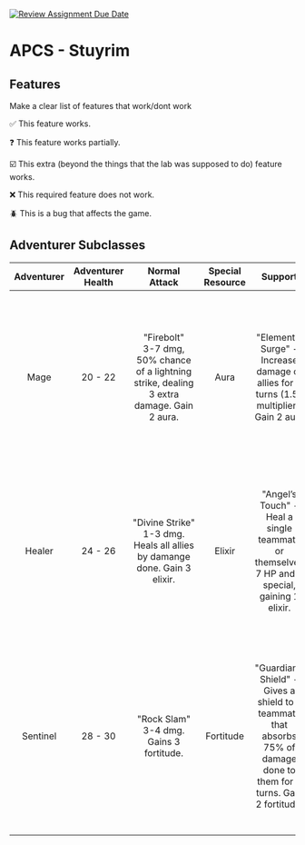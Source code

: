 [![Review Assignment Due Date](https://classroom.github.com/assets/deadline-readme-button-22041afd0340ce965d47ae6ef1cefeee28c7c493a6346c4f15d667ab976d596c.svg)](https://classroom.github.com/a/KprAwj1n)
# APCS - Stuyrim

## Features

Make a clear list of features that work/dont work

:white_check_mark: This feature works.

:question: This feature works partially.

:ballot_box_with_check: This extra (beyond the things that the lab was supposed to do) feature works.

:x: This required feature does not work.

:beetle: This is a bug that affects the game.


## Adventurer Subclasses

| Adventurer | Adventurer Health | Normal Attack         | Special Resource | Support                                         | Special Attack                                                                               |
|:------------:|:-------------------:|:-----------------------:|:------------------:|:------------------------------------------------:|:---------------------------------------------------------------------------------------------:|
| Mage       | 20 - 22           | "Firebolt" <br/> 3-7 dmg, 50% chance of a lightning strike, dealing 3 extra damage. Gain 2 aura.   | Aura             | "Elemental Surge" - Increase damage of allies for 2 turns (1.5x multiplier). Gain 2 aura         | "Inferno Blast" – Deals 5-6 dmg to all enemies, lighting them on fire for 3 turns (50% chance of dealing 1 dmg per turn) 10 aura required. |
| Healer     | 24 - 26           | "Divine&nbsp;Strike" <br/> 1-3 dmg. Heals all allies by damange done. Gain 3 elixir. | Elixir          | "Angel’s Touch" - Heal a single teammate or themselves 7 HP and 3 special, gaining 1 elixir.                                  | "Dark Blessing" – Sacrifice 25% of HP to heal teammates by 50% of their max HP. Deals 2-4 damage to a single enemy. 10 Elixir required.        |
| Sentinel   | 28 - 30           | "Rock Slam" <br/> 3-4 dmg. Gains 3 fortitude. | Fortitude        | "Guardian’s Shield" - Gives a shield to a teammate that absorbs 75% of damage done to them for 2 turns. Gain 2 fortitude.       | "Iron Earthquake" – Stun an enemy for up to three turns (Random number between 0 - 100. Greater than 75 is 3, greater than 25 is 2, 0 to 25 is 1 ). Uses 10 fortitude.                   |
